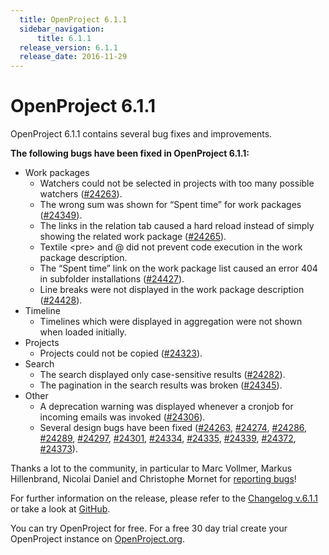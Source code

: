 ```yaml
---
  title: OpenProject 6.1.1
  sidebar_navigation:
      title: 6.1.1
  release_version: 6.1.1
  release_date: 2016-11-29
---
```



# OpenProject 6.1.1

OpenProject 6.1.1 contains several bug fixes and improvements.

**The following bugs have been fixed in OpenProject 6.1.1:**

  - Work packages
      - Watchers could not be selected in projects with too many
        possible watchers
        ([\#24263](https://community.openproject.com/work_packages/24263/activity)).
      - The wrong sum was shown for “Spent time” for work packages
        ([\#24349](https://community.openproject.com/projects/openproject/work_packages/24349/activity)).
      - The links in the relation tab caused a hard reload instead of
        simply showing the related work package
        ([\#24265](https://community.openproject.com/work_packages/24265/activity)).
      - Textile \<pre\> and @ did not prevent code execution in the work
        package description.
      - The “Spent time” link on the work package list caused an error
        404 in subfolder installations
        ([\#24427](https://community.openproject.com/projects/openproject/work_packages/24427/activity)).
      - Line breaks were not displayed in the work package description
        ([\#24428](https://community.openproject.com/projects/openproject/work_packages/24428/activity)).
  - Timeline
      - Timelines which were displayed in aggregation were not shown
        when loaded initially.
  - Projects
      - Projects could not be copied
        ([\#24323](https://community.openproject.com/projects/openproject/work_packages/24323/activity)).
  - Search
      - The search displayed only case-sensitive results
        ([\#24282](https://community.openproject.com/work_packages/24282/activity)).
      - The pagination in the search results was broken
        ([\#24345](https://community.openproject.com/projects/openproject/work_packages/24345/activity)).
  - Other
      - A deprecation warning was displayed whenever a cronjob for
        incoming emails was invoked
        ([\#24306](https://community.openproject.com/projects/openproject/work_packages/24306/activity)).
      - Several design bugs have been fixed
        ([\#24263](https://community.openproject.com/work_packages/24263/activity),
        [\#24274](https://community.openproject.com/work_packages/24274/activity),
        [\#24286](https://community.openproject.com/work_packages/24286/activity),
        [\#24289](https://community.openproject.com/work_packages/24289/activity),
        [\#24297](https://community.openproject.com/work_packages/24297/activity),
        [\#24301](https://community.openproject.com/work_packages/24301/activity),
        [\#24334](https://community.openproject.com/projects/openproject/work_packages/24334/activity),
        [\#24335](https://community.openproject.com/projects/openproject/work_packages/24335/activity),
        [\#24339](https://community.openproject.com/projects/openproject/work_packages/24339/activity),
        [\#24372](https://community.openproject.com/projects/openproject/work_packages/24372/activity),
        [\#24373](https://community.openproject.com/projects/openproject/work_packages/24373/activity)).

Thanks a lot to the community, in particular to Marc Vollmer, Markus
Hillenbrand, Nicolai Daniel and Christophe Mornet for [reporting
bugs](../../development/report-a-bug/)\!

For further information on the release, please refer to the [Changelog
v.6.1.1](https://community.openproject.com/versions/821) or take a look
at [GitHub](https://github.com/opf/openproject/tree/v6.1.1).

You can try OpenProject for free. For a free 30 day trial create your
OpenProject instance on [OpenProject.org](https://openproject.org/).


